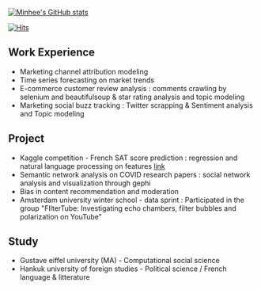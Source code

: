 
<!--
**hoy209/hoy209** is a ✨ _special_ ✨ repository because its `README.md` (this file) appears on your GitHub profile.

Here are some ideas to get you started:

- 🔭 I’m currently working on ...
- 🌱 I’m currently learning ...
- 👯 I’m looking to collaborate on ...
- 🤔 I’m looking for help with ...
- 💬 Ask me about ...
- 📫 How to reach me: ...
- 😄 Pronouns: ...
- ⚡ Fun fact: ...
-->

<!-- github stats -->
[![Minhee's GitHub stats](https://github-readme-stats.vercel.app/api?username=Minhee&hide=contribs&show_icons=true&theme=dracula)](https://github.com/hoy209/github-readme-stats)

<!-- github number of visits -->
[![Hits](https://hits.seeyoufarm.com/api/count/incr/badge.svg?url=https%3A%2F%2Fgithub.com%2Fgjbae1212%2Fhit-counter&count_bg=%235772EF&title_bg=%23534C4C&icon=&icon_color=%23F5F5F5&title=hits&edge_flat=true)](https://hits.seeyoufarm.com)


<!-- career -->

## Work Experience
* Marketing channel attribution modeling
* Time series forecasting on market trends
* E-commerce customer review analysis : comments crawling by selenium and beautifulsoup & star rating analysis and topic modeling
* Marketing social buzz tracking : Twitter scrapping & Sentiment analysis and Topic modeling

## Project
* Kaggle competition - French SAT score prediction : regression and natural language processing on features [link](https://www.kaggle.com/c/dsia-spring2021)
* Semantic network analysis on COVID research papers : social network analysis and visualization through gephi
* Bias in content recommendation and moderation
* Amsterdam university winter school - data sprint : Participated in the group "FIlterTube: Investigating echo chambers, filter bubbles and polarization on YouTube"

## Study
* Gustave eiffel university (MA) - Computational social science
* Hankuk university of foreign studies - Political science / French language & litterature
